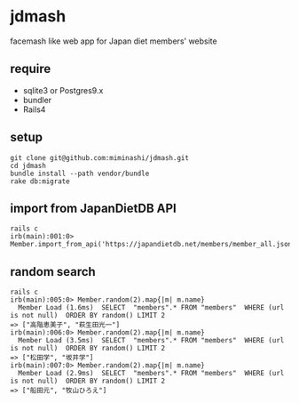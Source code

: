jdmash
======

facemash like web app for Japan diet members' website

## require

* sqlite3 or Postgres9.x
* bundler
* Rails4


## setup

```
git clone git@github.com:miminashi/jdmash.git
cd jdmash
bundle install --path vendor/bundle
rake db:migrate
```


## import from JapanDietDB API

```
rails c
irb(main):001:0> Member.import_from_api('https://japandietdb.net/members/member_all.json')
```


## random search

```
rails c
irb(main):005:0> Member.random(2).map{|m| m.name}
  Member Load (1.6ms)  SELECT  "members".* FROM "members"  WHERE (url is not null)  ORDER BY random() LIMIT 2
=> ["高階恵美子", "萩生田光一"]
irb(main):006:0> Member.random(2).map{|m| m.name}
  Member Load (3.5ms)  SELECT  "members".* FROM "members"  WHERE (url is not null)  ORDER BY random() LIMIT 2
=> ["松田学", "坂井学"]
irb(main):007:0> Member.random(2).map{|m| m.name}
  Member Load (2.9ms)  SELECT  "members".* FROM "members"  WHERE (url is not null)  ORDER BY random() LIMIT 2
=> ["船田元", "牧山ひろえ"]
```

